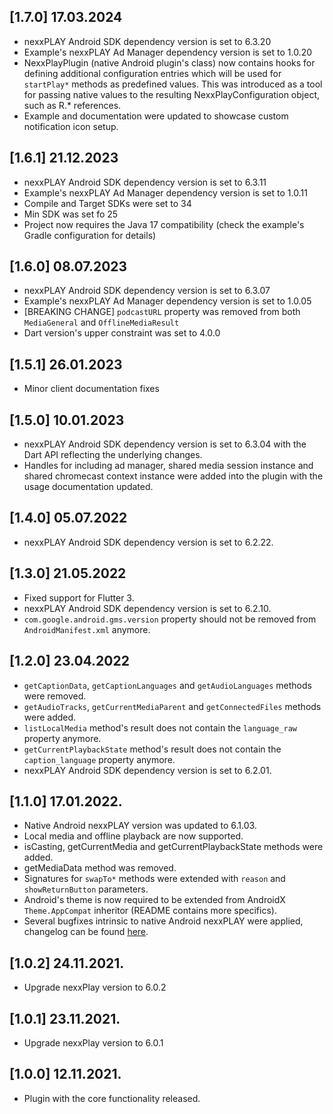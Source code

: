 ## [1.7.0] 17.03.2024
* nexxPLAY Android SDK dependency version is set to 6.3.20
* Example's nexxPLAY Ad Manager dependency version is set to 1.0.20
* NexxPlayPlugin (native Android plugin's class) now contains hooks for defining additional configuration entries which will be used for `startPlay*` methods as predefined values. This was introduced as a tool for passing native values to the resulting NexxPlayConfiguration object, such as R.* references.
* Example and documentation were updated to showcase custom notification icon setup.

## [1.6.1] 21.12.2023
* nexxPLAY Android SDK dependency version is set to 6.3.11
* Example's nexxPLAY Ad Manager dependency version is set to 1.0.11
* Compile and Target SDKs were set to 34
* Min SDK was set fo 25
* Project now requires the Java 17 compatibility (check the example's Gradle configuration for details)

## [1.6.0] 08.07.2023
* nexxPLAY Android SDK dependency version is set to 6.3.07
* Example's nexxPLAY Ad Manager dependency version is set to 1.0.05
* [BREAKING CHANGE] `podcastURL` property was removed from both `MediaGeneral` and `OfflineMediaResult`
* Dart version's upper constraint was set to 4.0.0

## [1.5.1] 26.01.2023
* Minor client documentation fixes

## [1.5.0] 10.01.2023
* nexxPLAY Android SDK dependency version is set to 6.3.04 with the Dart API reflecting the underlying changes.
* Handles for including ad manager, shared media session instance and shared chromecast context instance were added into the plugin with the usage documentation updated.

## [1.4.0] 05.07.2022
* nexxPLAY Android SDK dependency version is set to 6.2.22.

## [1.3.0] 21.05.2022

* Fixed support for Flutter 3.
* nexxPLAY Android SDK dependency version is set to 6.2.10.
* `com.google.android.gms.version` property should not be removed
  from `AndroidManifest.xml` anymore.

## [1.2.0] 23.04.2022

* `getCaptionData`, `getCaptionLanguages` and `getAudioLanguages` methods were
  removed.
* `getAudioTracks`, `getCurrentMediaParent` and `getConnectedFiles` methods were
  added.
* `listLocalMedia` method's result does not contain the `language_raw` property
  anymore.
* `getCurrentPlaybackState` method's result does not contain
  the `caption_language` property
  anymore.
* nexxPLAY Android SDK dependency version is set to 6.2.01.

## [1.1.0] 17.01.2022.

* Native Android nexxPLAY version was updated to 6.1.03.
* Local media and offline playback are now supported.
* isCasting, getCurrentMedia and getCurrentPlaybackState methods were added.
* getMediaData method was removed.
* Signatures for `swapTo*` methods were extended with `reason` and
  `showReturnButton` parameters.
* Android's theme is now required to be extended from AndroidX
  `Theme.AppCompat` inheritor (README contains more specifics).
* Several bugfixes intrinsic to native Android nexxPLAY were applied, changelog
  can be found
  [here](https://github.com/3qnexx/nexxPLAY-android/blob/master/readme.md).

## [1.0.2] 24.11.2021.

* Upgrade nexxPlay version to 6.0.2

## [1.0.1] 23.11.2021.

* Upgrade nexxPlay version to 6.0.1

## [1.0.0] 12.11.2021.

* Plugin with the core functionality released.
